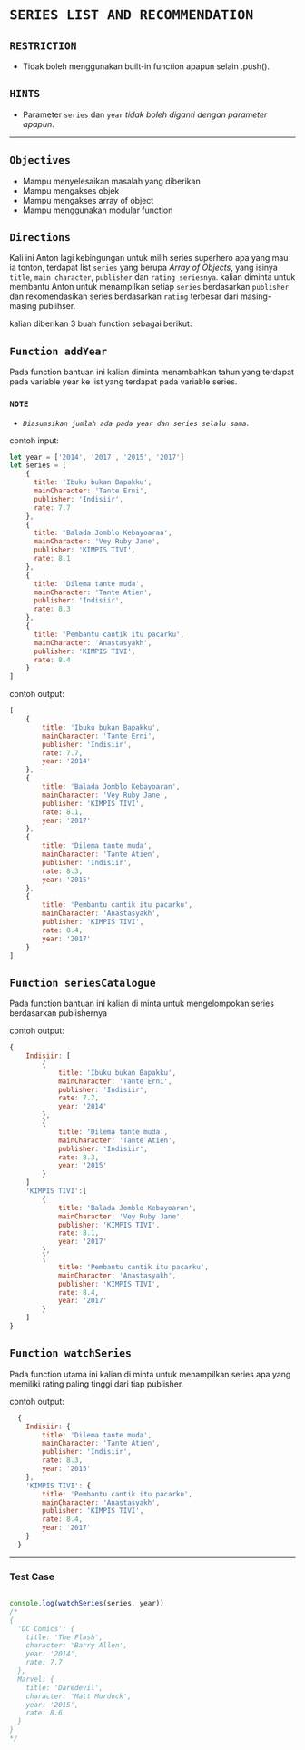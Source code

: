 # `SERIES LIST AND RECOMMENDATION`

## `RESTRICTION`

- Tidak boleh menggunakan built-in function apapun selain .push().

## `HINTS`

- Parameter `series` dan `year` _tidak boleh diganti dengan parameter apapun_.

---

## `Objectives`

- Mampu menyelesaikan masalah yang diberikan
- Mampu mengakses objek
- Mampu mengakses array of object
- Mampu menggunakan modular function

## `Directions`

Kali ini Anton lagi kebingungan untuk milih series superhero apa yang mau ia tonton, terdapat list `series` yang berupa _Array of Objects_, yang isinya `title`, `main character`, `publisher` dan `rating seriesnya`. kalian diminta untuk membantu Anton untuk menampilkan setiap `series` berdasarkan `publisher` dan rekomendasikan series berdasarkan `rating` terbesar dari masing-masing publihser.

kalian diberikan 3 buah function sebagai berikut: 
## `Function addYear`
Pada function bantuan ini kalian diminta menambahkan tahun yang terdapat pada variable year ke list yang terdapat pada variable series.

  ### `NOTE`
  - *`Diasumsikan jumlah ada pada year dan series selalu sama`*.

  contoh input:
```js
let year = ['2014', '2017', '2015', '2017']
let series = [
    {
      title: 'Ibuku bukan Bapakku',
      mainCharacter: 'Tante Erni',
      publisher: 'Indisiir',
      rate: 7.7
    },
    {
      title: 'Balada Jomblo Kebayoaran',
      mainCharacter: 'Vey Ruby Jane',
      publisher: 'KIMPIS TIVI',
      rate: 8.1
    },
    {
      title: 'Dilema tante muda',
      mainCharacter: 'Tante Atien',
      publisher: 'Indisiir',
      rate: 8.3
    },
    {
      title: 'Pembantu cantik itu pacarku',
      mainCharacter: 'Anastasyakh',
      publisher: 'KIMPIS TIVI',
      rate: 8.4
    }
]
```

  contoh output:

```js
[
    {
        title: 'Ibuku bukan Bapakku',
        mainCharacter: 'Tante Erni',
        publisher: 'Indisiir',
        rate: 7.7,
        year: '2014'
    },
    {
        title: 'Balada Jomblo Kebayoaran',
        mainCharacter: 'Vey Ruby Jane',
        publisher: 'KIMPIS TIVI',
        rate: 8.1,
        year: '2017'
    },
    {
        title: 'Dilema tante muda',
        mainCharacter: 'Tante Atien',
        publisher: 'Indisiir',
        rate: 8.3,
        year: '2015'
    },
    {
        title: 'Pembantu cantik itu pacarku',
        mainCharacter: 'Anastasyakh',
        publisher: 'KIMPIS TIVI',
        rate: 8.4,
        year: '2017'
    }
]
```
## `Function seriesCatalogue`
Pada function bantuan ini kalian di minta untuk mengelompokan series berdasarkan publishernya

contoh output:

```js
{
    Indisiir: [
        {
            title: 'Ibuku bukan Bapakku',
            mainCharacter: 'Tante Erni',
            publisher: 'Indisiir',
            rate: 7.7,
            year: '2014'
        },
        {
            title: 'Dilema tante muda',
            mainCharacter: 'Tante Atien',
            publisher: 'Indisiir',
            rate: 8.3,
            year: '2015'
        }
    ]
    'KIMPIS TIVI':[
        {
            title: 'Balada Jomblo Kebayoaran',
            mainCharacter: 'Vey Ruby Jane',
            publisher: 'KIMPIS TIVI',
            rate: 8.1,
            year: '2017'
        },
        {
            title: 'Pembantu cantik itu pacarku',
            mainCharacter: 'Anastasyakh',
            publisher: 'KIMPIS TIVI',
            rate: 8.4,
            year: '2017'
        }
    ]
}
```

## `Function watchSeries`
Pada function utama ini kalian di minta untuk menampilkan series apa yang memiliki rating paling tinggi dari tiap publisher.

contoh output:

```js
  {
    Indisiir: {
        title: 'Dilema tante muda',
        mainCharacter: 'Tante Atien',
        publisher: 'Indisiir',
        rate: 8.3,
        year: '2015'
    },
    'KIMPIS TIVI': {
        title: 'Pembantu cantik itu pacarku',
        mainCharacter: 'Anastasyakh',
        publisher: 'KIMPIS TIVI',
        rate: 8.4,
        year: '2017'
    }
  }
```
---

### Test Case
```js

console.log(watchSeries(series, year))
/*
{
  'DC Comics': {
    title: 'The Flash',
    character: 'Barry Allen',
    year: '2014',
    rate: 7.7
  },
  Marvel: {
    title: 'Daredevil',
    character: 'Matt Murdock',
    year: '2015',
    rate: 8.6
  }
}
*/

```

